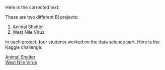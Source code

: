 Here is the corrected text:

These are two different BI projects:

1) Animal Shelter 
2) West Nile Virus

In each project, four students worked on the data science part. Here is the Kaggle challenge:

[Animal Shelter](https://www.kaggle.com/c/shelter-animal-outcomes)  
[West Nile Virus](https://www.kaggle.com/competitions/predict-west-nile-virus)
